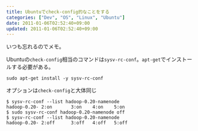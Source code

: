```yaml
---
title: Ubuntuでcheck-config的なことをする
categories: ["Dev", "OS", "Linux", "Ubuntu"]
date: 2011-01-06T02:52:40+09:00
updated: 2011-01-06T02:52:40+09:00
---
```


いつも忘れるのでメモ。

Ubuntuの`check-config`相当のコマンドは`sysv-rc-conf`。`apt-get`でインストールする必要がある。

    sudo apt-get install -y sysv-rc-conf

オプションは`check-config`と大体同じ

    $ sysv-rc-conf --list hadoop-0.20-namenode
    hadoop-0.20- 2:on       3:on    4:on    5:on
    $ sudo sysv-rc-conf hadoop-0.20-namenode off
    $ sysv-rc-conf --list hadoop-0.20-namenode
    hadoop-0.20- 2:off      3:off   4:off   5:off

